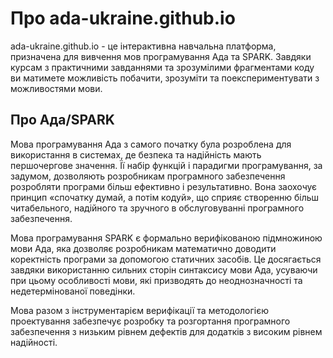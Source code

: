 # Про ada-ukraine.github.io

ada-ukraine.github.io - це інтерактивна навчальна платформа, призначена
для вивчення мов програмування Ада та SPARK. Завдяки курсам з практичними
завданнями та зрозумілими фрагментами коду ви матимете можливість побачити,
зрозуміти та поекспериментувати з можливостями мови.

## Про Ада/SPARK

Мова програмування Ада з самого початку була розроблена для використання
в системах, де безпека та надійність мають першочергове значення. Її набір
функцій і парадигми програмування, за задумом, дозволяють розробникам
програмного забезпечення розробляти програми більш ефективно і результативно.
Вона заохочує принцип «спочатку думай, а потім кодуй», що сприяє створенню
більш читабельного, надійного та зручного в обслуговуванні програмного
забезпечення.

Мова програмування SPARK є формально верифікованою підмножиною мови Ада,
яка дозволяє розробникам математично доводити коректність програми
за допомогою статичних засобів. Це досягається завдяки використанню
сильних сторін синтаксису мови Ада, усуваючи при цьому особливості мови,
які призводять до неоднозначності та недетермінованої поведінки.

Мова разом з інструментарієм верифікації та методологією проектування
забезпечує розробку та розгортання програмного забезпечення з низьким
рівнем дефектів для додатків з високим рівнем надійності.
